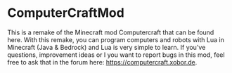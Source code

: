 # ComputerCraftMod
This is a remake of the Minecraft mod Computercraft that can be found here. With this remake, you can program computers and robots with Lua in Minecraft (Java &amp; Bedrock) and Lua is very simple to learn. If you've questions, improvement ideas or I you want to report bugs in this mod, feel free to ask that in the forum here: https://computercraft.xobor.de.
